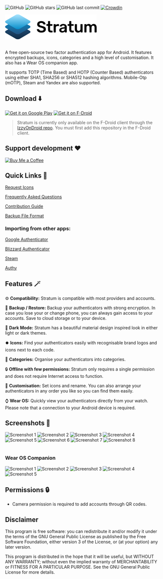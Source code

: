 ![GitHub](https://img.shields.io/github/license/stratumauth/app?style=flat)
![GitHub stars](https://img.shields.io/github/stars/stratumauth/app?style=flat)
![GitHub last commit](https://img.shields.io/github/last-commit/stratumauth/app?style=flat)
[![Crowdin](https://badges.crowdin.net/authenticator-pro/localized.svg)](https://crowdin.com/project/authenticator-pro)

![Stratum](./doc/RebrandingMaterial/Wordmark.png)
<br/><br/>

A free open-source two factor authentication app for Android. It features encrypted backups, icons, categories and a high level of customisation. It also has a Wear OS companion app.

It supports TOTP (Time Based) and HOTP (Counter Based) authenticators using either SHA1, SHA256 or SHA512 hashing algorithms. Mobile-Otp (mOTP), Steam and Yandex are also supported.

## Download ⬇️
[<img alt="Get it on Google Play" height="100" src="./doc/googleplay.png">](https://play.google.com/store/apps/details?id=com.stratumauth.app)
[<img alt="Get it on F-Droid" height="100" src="./doc/izzyondroid.png">](https://apt.izzysoft.de/fdroid/index/apk/me.jmh.authenticatorpro)

> Stratum is currently only available on the F-Droid client through the [IzzyOnDroid repo](https://apt.izzysoft.de/fdroid/). You must first add this repository in the F-Droid client.

## Support development ❤️
[<img alt="Buy Me a Coffee" height="100" src="./doc/buymeacoffee.png">](https://www.buymeacoffee.com/jamiemh)

## Quick Links 🔗

[Request Icons](https://github.com/stratumauth/app/issues/new?assignees=&labels=enhancement&template=icon_request.md&title=)
 
[Frequently Asked Questions](https://github.com/stratumauth/app/wiki#frequently-asked-questions)

[Contribution Guide](https://github.com/stratumauth/app/blob/master/CONTRIBUTING.md)

[Backup File Format](https://github.com/stratumauth/app/blob/master/doc/BACKUP_FORMAT.md)

### Importing from other apps:

[Google Authenticator](https://github.com/stratumauth/app/wiki/Importing-from-Google-Authenticator)

[Blizzard Authenticator](https://github.com/stratumauth/app/wiki/Importing-from-Blizzard-Authenticator)

[Steam](https://github.com/stratumauth/app/wiki/Importing-from-Steam)

[Authy](https://github.com/stratumauth/app/wiki/Importing-from-Authy)

## Features 🪄

⚙️ **Compatibility:** Stratum is compatible with most providers and accounts.
 
💾 **Backup / Restore:** Backup your authenticators with strong encryption. In case you lose your or change phone, you can always gain access to your accounts. Save to cloud storage or to your device.

🌙 **Dark Mode:** Stratum has a beautiful material design inspired look in either light or dark themes.

⏺️ **Icons:** Find your authenticators easily with recognisable brand logos and icons next to each code.

📂 **Categories:** Organise your authenticators into categories.

🔒 **Offline with few permissions:** Stratum only requires a single permission and does not require Internet access to function.

🎨 **Customisation:** Set icons and rename. You can also arrange your authenticators in any order you like so you can find them easily.

⌚ **Wear OS:** Quickly view your authenticators directly from your watch. Please note that a connection to your Android device is required.

## Screenshots 📱

![Screenshot 1](./doc/screenshot1.png)
![Screenshot 2](./doc/screenshot2.png)
![Screenshot 3](./doc/screenshot3.png)
![Screenshot 4](./doc/screenshot4.png)
![Screenshot 5](./doc/screenshot5.png)
![Screenshot 6](./doc/screenshot6.png)
![Screenshot 7](./doc/screenshot7.png)
![Screenshot 8](./doc/screenshot8.png)
<br/><br/>

### Wear OS Companion

![Screenshot 1](./doc/wearos_screenshot1.png)
![Screenshot 2](./doc/wearos_screenshot2.png)
![Screenshot 3](./doc/wearos_screenshot3.png)
![Screenshot 4](./doc/wearos_screenshot4.png)
![Screenshot 5](./doc/wearos_screenshot5.png)

## Permissions 🔒

* Camera permission is required to add accounts through QR codes.

## Disclaimer

This program is free software: you can redistribute it and/or modify it under the terms of the GNU General Public License as published by the Free Software Foundation, either version 3 of the License, or (at your option) any later version.

This program is distributed in the hope that it will be useful, but WITHOUT ANY WARRANTY; without even the implied warranty of MERCHANTABILITY or FITNESS FOR A PARTICULAR PURPOSE. See the GNU General Public License for more details.

